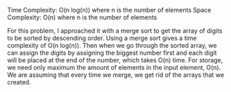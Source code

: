 Time Complexity: O(n log(n)) where n is the number of elements
Space Complexity: O(n) where n is the number of elements

For this problem, I approached it with a merge sort to get the array of digits to be sorted by descending order. Using a merge sort gives a time complexity of O(n log(n)). Then when we go through the sorted array, we can assign the digits by assigning the biggest number first and each digit will be placed at the end of the number, which takes O(n) time. For storage, we need only maximum the amount of elements in the input element, O(n). We are assuming that every time we merge, we get rid of the arrays that we created.
